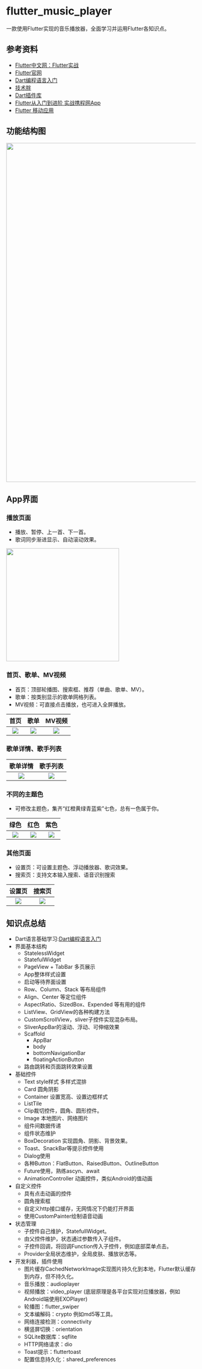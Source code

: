 # flutter_music_player

一款使用Flutter实现的音乐播放器，全面学习并运用Flutter各知识点。

## 参考资料
- [Flutter中文网：Flutter实战](https://book.flutterchina.club/)
- [Flutter官网](https://flutter.dev/)
- [Dart编程语言入门](https://www.imooc.com/learn/1035)
- [技术胖](https://jspang.com)
- [Dart插件库](https://pub.flutter-io.cn/)
- [Flutter从入门到进阶 实战携程网App](https://coding.imooc.com/class/321.html)
- [Flutter 移动应用](https://ninghao.net/package/flutter)


## 功能结构图
<p><img src="./screenShot/functions.png" width="900"></p>

## App界面

### 播放页面
- 播放、暂停、上一首、下一首。
- 歌词同步渐进显示、自动滚动效果。
<p><img src="./screenShot/player.jpg" width="300"></p>


### 首页、歌单、MV视频
- 首页：顶部轮播图、搜索框、推荐（单曲、歌单、MV）。
- 歌单：按类别显示的歌单网格列表。
- MV视频：可直接点击播放，也可进入全屏播放。

| 首页 |  歌单    | MV视频 |
| :------: | :----: | :----: |
| ![](./screenShot/01_home_page.jpg)|  ![](./screenShot/02_play_list.jpg)    | ![](./screenShot/03_mv.jpg) |



### 歌单详情、歌手列表
| 歌单详情 |  歌手列表 |
| :------: | :----: |
| ![](./screenShot/04_playlist_detail.jpg)|  ![](./screenShot/05_artists.jpg)    |

### 不同的主题色
- 可修改主题色，集齐“红橙黄绿青蓝紫”七色，总有一色属于你。

| 绿色 |  红色    | 紫色 |
| :------: | :----: | :----: |
| ![](./screenShot/06_player.jpg)|  ![](./screenShot/07_player.jpg)    | ![](./screenShot/08_player.jpg) |


### 其他页面
- 设置页：可设置主题色、浮动播放器、歌词效果。
- 搜索页：支持文本输入搜索、语音识别搜索

| 设置页 |  搜索页 |
| :------: | :----: |
| ![](./screenShot/09_setting.jpg)|  ![](./screenShot/10_search.jpg)    |



## 知识点总结
- Dart语言基础学习:[Dart编程语言入门](https://www.imooc.com/learn/1035)
- 界面基本结构
  - StatelessWidget
  - StatefulWidget
  - PageView + TabBar 多页展示
  - App整体样式设置
  - 启动等待界面设置
  - Row、Column、Stack 等布局组件
  - Align、Center 等定位组件
  - AspectRatio、SizedBox、Expended 等有用的组件
  - ListView、GridView的各种构建方法
  - CustomScrollView，sliver子控件实现混杂布局。
  - SliverAppBar的滚动、浮动、可伸缩效果
  - Scaffold
    - AppBar
    - body
    - bottomNavigationBar
    - floatingActionButton
  - 路由跳转和页面跳转效果设置
- 基础控件
  - Text style样式 多样式混排
  - Card 圆角阴影
  - Container 设置宽高、设置边框样式
  - ListTile
  - Clip裁切控件，圆角、圆形控件。
  - Image 本地图片、网络图片
  - 组件间数据传递
  - 组件状态维护
  - BoxDecoration 实现圆角、阴影、背景效果。
  - Toast、SnackBar等提示控件使用
  - Dialog使用
  - 各种Button：FlatButton、RaisedButton、OutlineButton
  - Future使用，熟练ascyn、await
  - AnimationController 动画控件，类似Android的值动画
- 自定义控件
  - 具有点击动画的控件
  - 圆角搜索框
  - 自定义http接口缓存，无网情况下仍能打开界面
  - 使用CustomPainter绘制语音动画
- 状态管理
  - 子控件自己维护，StatefullWidget。
  - 由父控件维护，状态通过参数传入子组件。
  - 子控件回调，将回调Function传入子控件，例如底部菜单点击。
  - Provider全局状态维护，全局皮肤、播放状态等。
- 开发利器，插件使用
  - 图片缓存CachedNetworkImage实现图片持久化到本地，Flutter默认缓存到内存，但不持久化。
  - 音乐播放：audioplayer
  - 视频播放：video_player (底层原理是各平台实现对应播放器，例如Android端使用EXOPlayer)
  - 轮播图：flutter_swiper
  - 文本编解码：crypto 例如md5等工具。
  - 网络连接检测：connectivity
  - 横竖屏切换：orientation
  - SQLite数据库：sqflite
  - HTTP网络请求：dio
  - Toast提示：fluttertoast
  - 配置信息持久化：shared_preferences
